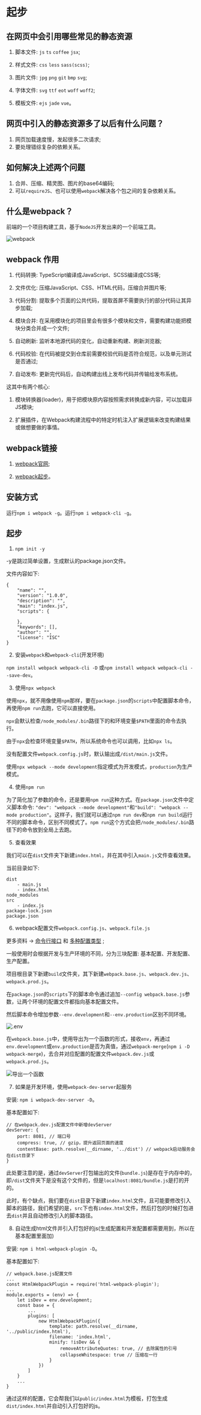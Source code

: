 # 起步

## 在网页中会引用哪些常见的静态资源

1. 脚本文件: `js` `ts` `coffee` `jsx`;

2. 样式文件: `css` `less` `sass(scss)`;

3. 图片文件: `jpg` `png` `git` `bmp` `svg`;

4. 字体文件: `svg` `ttf` `eot` `woff` `woff2`;

5. 模板文件: `ejs` `jade` `vue`。

## 网页中引入的静态资源多了以后有什么问题？

1. 网页加载速度慢，发起很多二次请求;
2. 要处理错综复杂的依赖关系。

## 如何解决上述两个问题

1. 合并、压缩、精灵图、图片的base64编码;
2. 可以`requireJS`、也可以使用`webpack`解决各个包之间的复杂依赖关系。

## 什么是webpack？

前端的一个项目构建工具，基于`NodeJS`开发出来的一个前端工具。

![webpack](./images/webpack.png)

## webpack 作用

1. 代码转换: TypeScript编译成JavaScript、SCSS编译成CSS等;

2. 文件优化: 压缩JavaScript、CSS、HTML代码，压缩合并图片等;

3. 代码分割: 提取多个页面的公共代码，提取首屏不需要执行的部分代码让其异步加载;

4. 模块合并: 在采用模块化的项目里会有很多个模块和文件，需要构建功能把模块分类合并成一个文件;

5. 自动刷新: 监听本地源代码的变化，自动重新构建、刷新浏览器;

6. 代码校验: 在代码被提交到仓库前需要校验代码是否符合规范，以及单元测试是否通过;

7. 自动发布: 更新完代码后，自动构建出线上发布代码并传输给发布系统。

这其中有两个核心:

1. 模块转换器(loader)，用于把模块原内容按照需求转换成新内容，可以加载非JS模块;

2. 扩展插件，在Webpack构建流程中的特定时机注入扩展逻辑来改变构建结果或做想要做的事情。

## webpack链接

1. [webpack官网](https://webpack.github.io/);

2. [webpack起步](https://www.webpackjs.com/guides/)。

## 安装方式

运行`npm i webpack -g`。运行`npm i webpack-cli -g`。

## 起步

1. `npm init -y`

-y是跳过简单设置，生成默认的package.json文件。

文件内容如下:

``` JS
{
    "name": "",
    "version": "1.0.0",
    "description": "",
    "main": "index.js",
    "scripts": {
        
    },
    "keywords": [],
    "author": "",
    "license": "ISC"
}
```

2. 安装`webpack`和`webpack-cli`(开发环境)

`npm install webpack webpack-cli -D`
或`npm install webpack webpack-cli --save-dev`。

3. 使用`npx webpack`

使用`npx`，就不用像使用`npm`那样，要在`package.json`的`scripts`中配置脚本命令，再使用`npm run`去跑，它可以直接使用。

`npx`会默认检查`/node_modules/.bin`路径下的和环境变量`$PATH`里面的命令去执行。

由于`npx`会检查环境变量`$PATH`，所以系统命令也可以调用，比如`npx ls`。

没有配置文件`webpack.config.js`时，默认输出成`/dist/main.js`文件。

使用`npx webpack --mode development`指定模式为开发模式，`production`为生产模式。

4. 使用`npm run`

为了简化加了参数的命令，还是要用`npm run`这种方式。在`package.json`文件中定义脚本命令: `"dev": "webpack --mode development"`和`"build": "webpack --mode production"`。这样子，我们就可以通过`npm run dev`和`npm run build`运行不同的脚本命令，区别不同模式了。`npm run`这个方式会把`/node_modules/.bin`路径下的命令放到全局上去跑。

5. 查看效果

我们可以在`dist`文件夹下新建`index.html`，并在其中引入`main.js`文件查看效果。

当前目录如下:

```
dist
    - main.js
    - index.html
node_modules
src
    - index.js
package-lock.json
package.json
```

6. webpack配置文件`webpack.config.js`、`webpack.file.js`

更多资料 -> [命令行接口](https://www.webpackjs.com/api/cli/) 和 [多种配置类型](https://www.webpackjs.com/configuration/configuration-types/) ;

一般使用时会根据开发与生产环境的不同，分为三块配置: 基本配置、开发配置、生产配置。

项目根目录下新建`build`文件夹，其下新建`webpack.base.js`、`webpack.dev.js`、`webpack.prod.js`。

在`package.json`的`scripts`下的脚本命令通过追加`--config webpack.base.js`参数，让两个环境的配置文件都指向基本配置文件。

然后脚本命令增加参数`--env.development`和`--env.production`区别不同环境。

![.env](./images/.env.png)

在`webpack.base.js`中，使用导出为一个函数的形式，接收`env`，再通过`env.development`或`env.production`是否为真值，通过`webpack-merge`(`npm i -D webpack-merge`)，去合并对应配置的配置文件`webpack.dev.js`或`webpack.prod.js`。

![导出一个函数](./images/导出一个函数.png)

7. 如果是开发环境，使用`webpack-dev-server`起服务

安装: `npm i webpack-dev-server -D`。

基本配置如下:

``` JS
// 在webpack.dev.js配置文件中新增devServer
devServer: {
    port: 8081, // 端口号
    compress: true, // gzip，提升返回页面的速度
    contentBase: path.resolve(__dirname, '../dist') // webpack启动服务会在dist目录下
}
```

此处要注意的是，通过`devServer`打包输出的文件(`bundle.js`)是存在于内存中的，即`/dist`文件夹下是没有这个文件的，但是`localhost:8081/bundle.js`是打的开的。

此时，有个缺点，我们要在`dist`目录下新建`index.html`文件，且可能要修改引入脚本的路径，我们希望的是，`src`下也有`index.html`文件，然后打包的时候打包进去`dist`并且自动修改引入的脚本路径。

8. 自动生成html文件并引入打包好的js(生成配置和开发配置都需要用到，所以在基本配置里面加)

安装: `npm i html-webpack-plugin -D`。

基本配置如下:

``` JS
// webpack.base.js配置文件
...
const HtmlWebpackPlugin = require('html-webpack-plugin');
...
module.exports = (env) => {
    let isDev = env.development;
    const base = {
        ...
        plugins: [
            new HtmlWebpackPlugin({
                template: path.resolve(__dirname, '../public/index.html'),
                filename: 'index.html',
                minify: !isDev && {
                    removeAttributeQuotes: true, // 去除属性的引号
                    collapseWhitespace: true // 压缩在一行
                }
            })
        ]
    }
    ...
}
```

通过这样的配置，它会帮我们以`public/index.html`为模板，打包生成`dist/index.html`并自动引入打包好的js。




